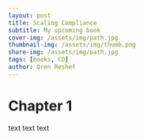 ```yaml
---
layout: post
title: Scaling Compliance
subtitle: My upcoming book
cover-img: /assets/img/path.jpg
thumbnail-img: /assets/img/thumb.png
share-img: /assets/img/path.jpg
tags: [books, CD]
author: Oren Reshef
---
```


# Chapter 1

text text text